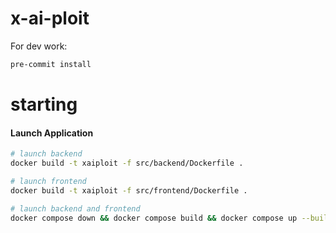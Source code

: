 # x-ai-ploit

For dev work:

```bash
pre-commit install
```

# starting

#### Launch Application
```bash
# launch backend
docker build -t xaiploit -f src/backend/Dockerfile .
```

```bash
# launch frontend
docker build -t xaiploit -f src/frontend/Dockerfile .
```

```bash
# launch backend and frontend
docker compose down && docker compose build && docker compose up --build -d && docker image prune -f
```
